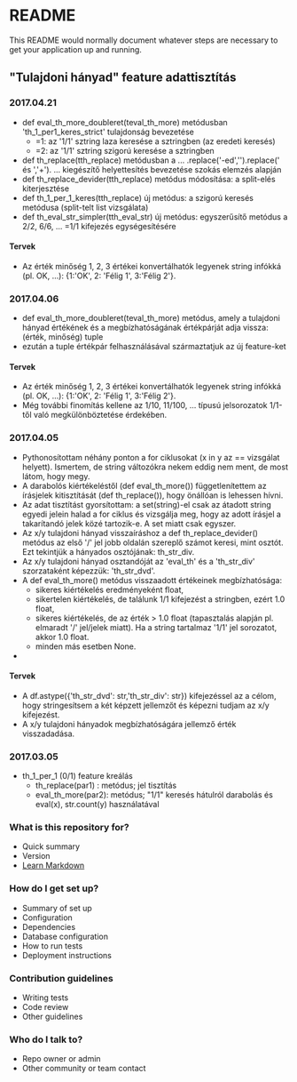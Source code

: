 # README #

This README would normally document whatever steps are necessary to get your application up and running.

## "Tulajdoni hányad" feature adattisztítás ###

### 2017.04.21
* def eval_th_more_doubleret(teval_th_more) metódusban 'th_1_per1_keres_strict' tulajdonság bevezetése
  * =1: az '1/1' sztring laza keresése a sztringben (az eredeti keresés)
  * =2: az '1/1' sztring szigorú keresése a sztringben
* def th_replace(tth_replace) metódusban a ... .replace('-ed','').replace(' és ','+'). ... kiegészítő helyettesítés bevezetése szokás elemzés alapján
* def th_replace_devider(tth_replace) metódus módosítása: a split-elés kiterjesztése
* def th_1_per_1_keres(tth_replace) új metódus: a szigorú keresés metódusa (split-telt list vizsgálata)
* def th_eval_str_simpler(tth_eval_str) új metódus: egyszerűsítő metódus a 2/2, 6/6, ... =1/1 kifejezés egységesítésére
  


#### Tervek
* Az érték minőség 1, 2, 3 értékei konvertálhatók legyenek string infókká (pl. OK, ...): {1:'OK', 2: 'Félig 1', 3:'Félig 2'}.




### 2017.04.06
* def eval_th_more_doubleret(teval_th_more) metódus, amely a tulajdoni hányad értékének és a megbízhatóságának értékpárját adja vissza:  (érték, minőség) tuple
* ezután a tuple értékpár felhasználásával származtatjuk az új feature-ket

#### Tervek
* Az érték minőség 1, 2, 3 értékei konvertálhatók legyenek string infókká (pl. OK, ...): {1:'OK', 2: 'Félig 1', 3:'Félig 2'}.
* Még további finomítás kellene az 1/10, 11/100, ... típusú jelsorozatok 1/1-től való megkülönböztetése érdekében.


### 2017.04.05
* Pythonosítottam néhány ponton a for ciklusokat (x in y az == vizsgálat helyett). Ismertem, de string változókra nekem eddig nem ment, de most látom, hogy megy.
* A darabolós kiértékeléstől (def eval_th_more()) függetlenítettem az írásjelek kitisztítását (def th_replace()), hogy önállóan is lehessen hívni.
* Az adat tisztítást gyorsítottam: a set(string)-el csak az átadott string egyedi jelein halad a for ciklus és vizsgálja meg, hogy az adott írásjel a takarítandó jelek közé tartozik-e. A set miatt csak egyszer.
* Az x/y tulajdoni hányad visszaíráshoz a def th_replace_devider() metódus az első '/' jel jobb oldalán szereplő számot keresi, mint osztót. Ezt tekintjük a hányados osztójának: th_str_div.
* Az x/y tulajdoni hányad osztandóját az 'eval_th' és a 'th_str_div' szorzataként képezzük: 'th_str_dvd'.
* A  def eval_th_more() metódus visszaadott értékeinek megbízhatósága:
  * sikeres kiértékelés eredményeként float, 
  * sikertelen kiértékelés, de találunk 1/1 kifejezést a stringben, ezért 1.0 float, 
  * sikeres kiértékelés, de az érték > 1.0 float (tapasztalás alapján pl. elmaradt '/' jel/jelek miatt). Ha a string tartalmaz '1/1' jel sorozatot, akkor 1.0 float.
  * minden más esetben None.
*
#### Tervek
* A  df.astype({'th_str_dvd': str,'th_str_div': str})  kifejezéssel az a célom, hogy stringesítsem a két képzett jellemzőt és képezni tudjam az x/y kifejezést.
* A x/y tulajdoni hányadok megbízhatóságára jellemző érték visszadadása.


### 2017.03.05
* th_1_per_1 (0/1) feature kreálás
  * th_replace(par1)  : metódus; jel tisztítás
  * eval_th_more(par2): metódus; "1/1" keresés hátulról darabolás és eval(x), str.count(y) használatával









### What is this repository for? ###

* Quick summary
* Version
* [Learn Markdown](https://bitbucket.org/tutorials/markdowndemo)

### How do I get set up? ###

* Summary of set up
* Configuration
* Dependencies
* Database configuration
* How to run tests
* Deployment instructions

### Contribution guidelines ###

* Writing tests
* Code review
* Other guidelines

### Who do I talk to? ###

* Repo owner or admin
* Other community or team contact
